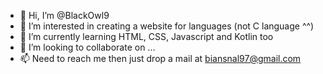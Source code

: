 - 👋 Hi, I’m @BlackOwl9
- 👀 I’m interested in creating a website for languages (not C language ^^)
- 🌱 I’m currently learning HTML, CSS, Javascript and Kotlin too 
- 💞️ I’m looking to collaborate on ...
- 📫 Need to reach me then just drop a mail at biansnal97@gmail.com

<!---
BlackOwl9/BlackOwl9 is a ✨ special ✨ repository because its `README.md` (this file) appears on your GitHub profile.
You can click the Preview link to take a look at your changes.
--->
